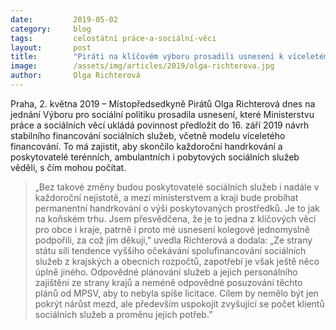 ```yaml
---
date:         2019-05-02
category:     blog
tags:         celostátní práce-a-sociální-věci
layout:       post
title:        "Piráti na klíčovém výboru prosadili usnesení k víceletému financování sociálních služeb"
image:        /assets/img/articles/2019/olga-richterova.jpg
author:       Olga Richterová
---
```


Praha, 2. května 2019 – Místopředsedkyně Pirátů Olga Richterová dnes na jednání Výboru pro sociální politiku prosadila usnesení, které Ministerstvu práce a sociálních věcí ukládá povinnost předložit do 16. září 2019 návrh stabilního financování sociálních služeb, včetně modelu víceletého financování. To má zajistit, aby skončilo každoroční handrkování a poskytovatelé terénních, ambulantních i pobytových sociálních služeb věděli, s čím mohou počítat.

> „Bez takové změny budou poskytovatelé sociálních služeb i nadále v každoroční nejistotě, a mezi ministerstvem a kraji bude probíhat permanentní handrkování o výši poskytovaných prostředků. Je to jak na koňském trhu. Jsem přesvědčena, že je to jedna z klíčových věcí pro obce i kraje, patrně i proto mé usnesení kolegové jednomyslně podpořili, za což jim děkuji,” uvedla Richterová a dodala: „Ze strany státu sílí tendence vyššího očekávání spolufinancování sociálních služeb z krajských a obecních rozpočtů, zapotřebí je však ještě něco úplně jiného. Odpovědné plánování služeb a jejich personálního zajištění ze strany krajů a neméně odpovědné posuzování těchto plánů od MPSV, aby to nebyla spíše licitace. Cílem by nemělo být jen pokrýt nárůst mezd, ale především uspokojit zvyšující se počet klientů sociálních služeb a proměnu jejich potřeb.”
